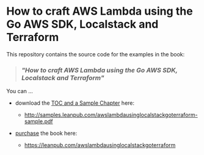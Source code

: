 # How to craft AWS Lambda using the Go AWS SDK, Localstack and Terraform

This repository contains the source code for the examples in the book:

> ### _"How to craft AWS Lambda using the Go AWS SDK, Localstack and Terraform"_

You can ...

- download the [TOC and a Sample Chapter](http://samples.leanpub.com/awslambdausinglocalstackgoterraform-sample.pdf) here:
  - http://samples.leanpub.com/awslambdausinglocalstackgoterraform-sample.pdf

- [purchase](https://leanpub.com/awslambdausinglocalstackgoterraform) the book here:
  - https://leanpub.com/awslambdausinglocalstackgoterraform



